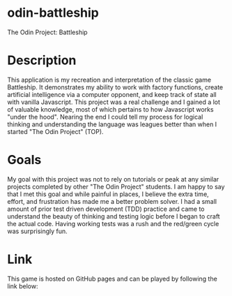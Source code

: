 # odin-battleship
The Odin Project: Battleship

# Description

This application is my recreation and interpretation of the classic game Battleship. It demonstrates my ability to work with factory functions, create artificial intelligence via a computer opponent, and keep track of state all with vanilla Javascript. This project was a real challenge and I gained a lot of valuable knowledge, most of which pertains to how Javascript works "under the hood". Nearing the end I could tell my process for logical thinking and understanding the language was leagues better than when I started "The Odin Project" (TOP).

# Goals

My goal with this project was not to rely on tutorials or peak at any similar projects completed by other "The Odin Project" students. I am happy to say that I met this goal and while painful in places, I believe the extra time, effort, and frustration has made me a better problem solver. I had a small amount of prior test driven development (TDD) practice and came to understand the beauty of thinking and testing logic before I began to craft the actual code. Having working tests was a rush and the red/green cycle was surprisingly fun.

# Link

This game is hosted on GitHub pages and can be played by following the link below:

